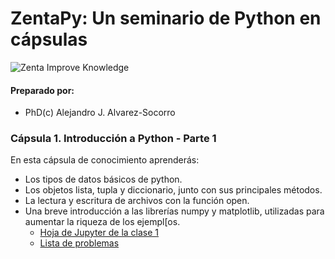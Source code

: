 # ZentaPy: Un seminario de Python en cápsulas
![Zenta Improve Knowledge](https://raw.githubusercontent.com/ajalvarez/iaparahumanos/master/ZiK.png)

#### Preparado por:
* PhD(c) Alejandro J. Alvarez-Socorro

### Cápsula 1. Introducción a Python - Parte 1
En esta cápsula de conocimiento aprenderás:

* Los tipos de datos básicos de python.
* Los objetos lista, tupla y diccionario, junto con sus principales métodos.
* La lectura y escritura de archivos con la función open.
* Una breve introducción a las librerías numpy y matplotlib, utilizadas para aumentar la riqueza de los ejempl[os.
  * [Hoja de Jupyter de la clase 1](https://github.com/ajalvarez/zentapython/blob/master/Clase_1.ipynb)
  * [Lista de problemas](https://docs.google.com/presentation/d/1Ixr1YkPv8KAhaTdfMwhu8eF_JPNLqEh8l6C_B_36qpI/edit?usp=sharing)


